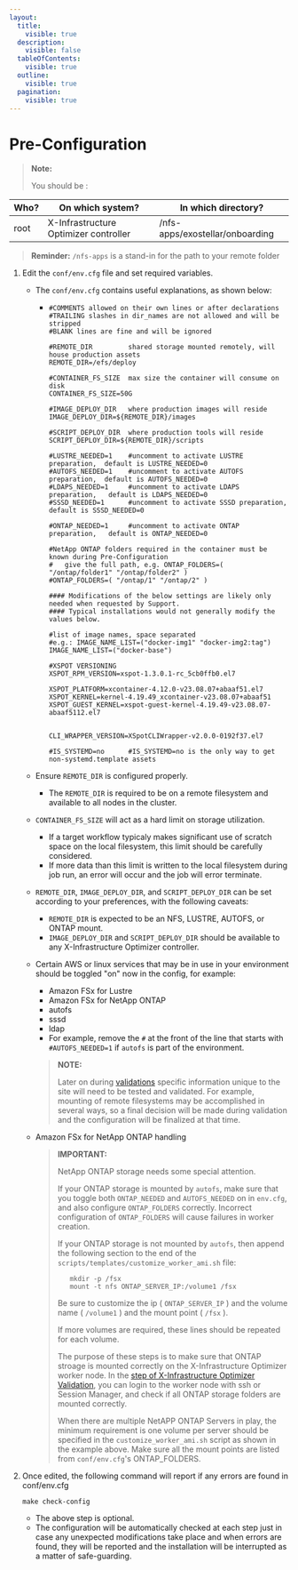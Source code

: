 ```yaml
---
layout:
  title:
    visible: true
  description:
    visible: false
  tableOfContents:
    visible: true
  outline:
    visible: true
  pagination:
    visible: true
---
```


# Pre-Configuration

> **Note:**
>
> You should be :

| Who? | On which system?  | In which directory?             |
| ---- | ----------------- | ------------------------------- |
| root | X-Infrastructure Optimizer controller | /nfs-apps/exostellar/onboarding |

> **Reminder:** `/nfs-apps` is a stand-in for the path to your remote folder

1. Edit the `conf/env.cfg` file and set required variables.
   * The `conf/env.cfg` contains useful explanations, as shown below:
     * ```
       #COMMENTS allowed on their own lines or after declarations
       #TRAILING slashes in dir_names are not allowed and will be stripped
       #BLANK lines are fine and will be ignored

       #REMOTE_DIR         shared storage mounted remotely, will house production assets
       REMOTE_DIR=/efs/deploy

       #CONTAINER_FS_SIZE  max size the container will consume on disk
       CONTAINER_FS_SIZE=50G

       #IMAGE_DEPLOY_DIR   where production images will reside
       IMAGE_DEPLOY_DIR=${REMOTE_DIR}/images

       #SCRIPT_DEPLOY_DIR  where production tools will reside
       SCRIPT_DEPLOY_DIR=${REMOTE_DIR}/scripts

       #LUSTRE_NEEDED=1    #uncomment to activate LUSTRE preparation,  default is LUSTRE_NEEDED=0
       #AUTOFS_NEEDED=1    #uncomment to activate AUTOFS preparation,  default is AUTOFS_NEEDED=0
       #LDAPS_NEEDED=1     #uncomment to activate LDAPS preparation,   default is LDAPS_NEEDED=0
       #SSSD_NEEDED=1      #uncomment to activate SSSD preparation,    default is SSSD_NEEDED=0

       #ONTAP_NEEDED=1     #uncomment to activate ONTAP preparation,   default is ONTAP_NEEDED=0

       #NetApp ONTAP folders required in the container must be known during Pre-Configuration
       #   give the full path, e.g. ONTAP_FOLDERS=( "/ontap/folder1" "/ontap/folder2" )
       #ONTAP_FOLDERS=( "/ontap/1" "/ontap/2" )

       #### Modifications of the below settings are likely only needed when requested by Support.
       #### Typical installations would not generally modify the values below.

       #list of image names, space separated
       #e.g.: IMAGE_NAME_LIST=("docker-img1" "docker-img2:tag")
       IMAGE_NAME_LIST=("docker-base")

       #XSPOT VERSIONING
       XSPOT_RPM_VERSION=xspot-1.3.0.1-rc_5cb0ffb0.el7

       XSPOT_PLATFORM=xcontainer-4.12.0-v23.08.07+abaaf51.el7
       XSPOT_KERNEL=kernel-4.19.49_xcontainer-v23.08.07+abaaf51
       XSPOT_GUEST_KERNEL=xspot-guest-kernel-4.19.49-v23.08.07-abaaf5112.el7


       CLI_WRAPPER_VERSION=XSpotCLIWrapper-v2.0.0-0192f37.el7

       #IS_SYSTEMD=no      #IS_SYSTEMD=no is the only way to get non-systemd.template assets
       ```
   * Ensure `REMOTE_DIR` is configured properly.
     * The `REMOTE_DIR` is required to be on a remote filesystem and available to all nodes in the cluster.
   * `CONTAINER_FS_SIZE` will act as a hard limit on storage utilization.
     * If a target workflow typicaly makes significant use of scratch space on the local filesystem, this limit should be carefully considered.
     * If more data than this limit is written to the local filesystem during job run, an error will occur and the job will error terminate.
   * `REMOTE_DIR`, `IMAGE_DEPLOY_DIR`, and `SCRIPT_DEPLOY_DIR` can be set according to your preferences, with the following caveats:
     * `REMOTE_DIR` is expected to be an NFS, LUSTRE, AUTOFS, or ONTAP mount.
     * `IMAGE_DEPLOY_DIR` and `SCRIPT_DEPLOY_DIR` should be available to any X-Infrastructure Optimizer controller.
   *   Certain AWS or linux services that may be in use in your environment should be toggled "on" now in the config, for example:

       * Amazon FSx for Lustre
       * Amazon FSx for NetApp ONTAP
       * autofs
       * sssd
       * ldap
       * For example, remove the `#` at the front of the line that starts with `#AUTOFS_NEEDED=1` if `autofs` is part of the environment.

       > **NOTE:**
       >
       > Later on during [validations](x-infrastructure-optimizer-validation.md) specific information unique to the site will need to be tested and validated. For example, mounting of remote filesystems may be accomplished in several ways, so a final decision will be made during validation and the configuration will be finalized at that time.
   *   Amazon FSx for NetApp ONTAP handling

       > **IMPORTANT:**
       >
       > NetApp ONTAP storage needs some special attention.
       >
       > If your ONTAP storage is mounted by `autofs`, make sure that you toggle both `ONTAP_NEEDED` and `AUTOFS_NEEDED` on in `env.cfg`, and also configure `ONTAP_FOLDERS` correctly. Incorrect configuration of `ONTAP_FOLDERS` will cause failures in worker creation.
       >
       > If your ONTAP storage is not mounted by `autofs`, then append the following section to the end of the `scripts/templates/customize_worker_ami.sh` file:
       >
       > ```
       >    mkdir -p /fsx
       >    mount -t nfs ONTAP_SERVER_IP:/volume1 /fsx
       > ```
       >
       > Be sure to customize the ip ( `ONTAP_SERVER_IP` ) and the volume name ( `/volume1` ) and the mount point ( `/fsx` ).
       >
       > If more volumes are required, these lines should be repeated for each volume.
       >
       > The purpose of these steps is to make sure that ONTAP stroage is mounted correctly on the X-Infrastructure Optimizer worker node. In the [step of X-Infrastructure Optimizer Validation](x-infrastructure-optimizer-validation.md), you can login to the worker node with ssh or Session Manager, and check if all ONTAP storage folders are mounted correctly.
       >
       > When there are multiple NetAPP ONTAP Servers in play, the minimum requirement is one volume per server should be specified in the `customize_worker_ami.sh` script as shown in the example above. Make sure all the mount points are listed from `conf/env.cfg`'s ONTAP\_FOLDERS.
2.  Once edited, the following command will report if any errors are found in conf/env.cfg

    ```
    make check-config
    ```

    * The above step is optional.
    * The configuration will be automatically checked at each step just in case any unexpected modifications take place and when errors are found, they will be reported and the installation will be interrupted as a matter of safe-guarding.
